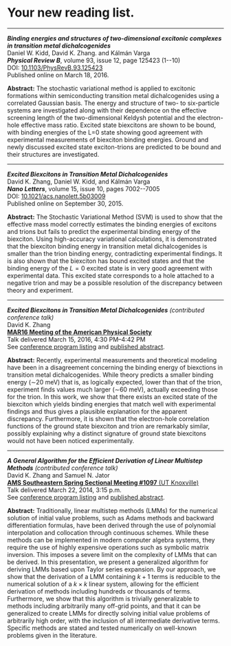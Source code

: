 <h1 class="page-title">Your new reading list.</h1>

<hr>

***Binding energies and structures of two-dimensional excitonic complexes in transition metal dichalcogenides***\
Daniel W. Kidd, David K. Zhang. and Kálmán Varga\
***Physical Review B***, volume 93, issue 12, page 125423 (1--10)\
DOI: [10.1103/PhysRevB.93.125423](http://dx.doi.org/10.1103/PhysRevB.93.125423)\
Published online on March 18, 2016.

**Abstract:** The stochastic variational method is applied to excitonic
formations within semiconducting transition metal dichalcogenides using a
correlated Gaussian basis. The energy and structure of two- to six-particle
systems are investigated along with their dependence on the effective screening
length of the two-dimensional Keldysh potential and the electron-hole effective
mass ratio. Excited state biexcitons are shown to be bound, with binding
energies of the L=0 state showing good agreement with experimental measurements
of biexciton binding energies. Ground and newly discussed excited state
exciton-trions are predicted to be bound and their structures are investigated.

<hr>

***Excited Biexcitons in Transition Metal Dichalcogenides***\
David K. Zhang, Daniel W. Kidd, and Kálmán Varga\
***Nano Letters***, volume 15, issue 10, pages 7002--7005\
DOI: [10.1021/acs.nanolett.5b03009](http://dx.doi.org/10.1021/acs.nanolett.5b03009)\
Published online on September 30, 2015.

**Abstract:** The Stochastic Variational Method (SVM) is used to show that the
effective mass model correctly estimates the binding energies of excitons and
trions but fails to predict the experimental binding energy of the biexciton.
Using high-accuracy variational calculations, it is demonstrated that the
biexciton binding energy in transition metal dichalcogenides is smaller than the
trion binding energy, contradicting experimental findings. It is also shown that
the biexciton has bound excited states and that the binding energy of the $L=0$
excited state is in very good agreement with experimental data. This excited
state corresponds to a hole attached to a negative trion and may be a possible
resolution of the discrepancy between theory and experiment.

<hr>

***Excited Biexcitons in Transition Metal Dichalcogenides*** _(contributed conference talk)_\
David K. Zhang\
[**MAR16 Meeting of the American Physical Society**](http://meetings.aps.org/Meeting/MAR16/Content/3097)\
Talk delivered March 15, 2016, 4:30 PM–4:42 PM\
See [conference program listing](http://meetings.aps.org/Meeting/MAR16/Session/H24.9)
and [published abstract](http://absimage.aps.org/image/MAR16/MWS_MAR16-2015-000096.pdf).

**Abstract:** Recently, experimental measurements and theoretical modeling have
been in a disagreement concerning the binding energy of biexctions in transition
metal dichalcogenides. While theory predicts a smaller binding energy (∼20 meV)
that is, as logically expected, lower than that of the trion, experiment finds
values much larger (∼60 meV), actually exceeding those for the trion. In this
work, we show that there exists an excited state of the biexciton which yields
binding energies that match well with experimental findings and thus gives a
plausible explanation for the apparent discrepancy. Furthermore, it is shown
that the electron-hole correlation functions of the ground state biexciton and
trion are remarkably similar, possibly explaining why a distinct signature of
ground state biexcitons would not have been noticed experimentally.

<hr>

***A General Algorithm for the Efficient Derivation of Linear Multistep Methods***
_(contributed conference talk)_\
David K. Zhang and Samuel N. Jator\
[**AMS Southeastern Spring Sectional Meeting #1097** (UT Knoxville)](http://www.ams.org/meetings/sectional/2216_program.html)\
Talk delivered March 22, 2014, 3:15 p.m.\
See [conference program listing](http://www.ams.org/meetings/sectional/2216_program_saturday.html#0490)
and [published abstract](http://www.ams.org/amsmtgs/2216_abstracts/1097-65-490.pdf).

**Abstract:** Traditionally, linear multistep methods (LMMs) for the numerical
solution of initial value problems, such as Adams methods and backward
differentiation formulas, have been derived through the use of polynomial
interpolation and collocation through continuous schemes. While these methods
can be implemented in modern computer algebra systems, they require the use of
highly expensive operations such as symbolic matrix inversion. This imposes a
severe limit on the complexity of LMMs that can be derived. In this
presentation, we present a generalized algorithm for deriving LMMs based upon
Taylor series expansion. By our approach, we show that the derivation of a LMM
containing $k + 1$ terms is reducible to the numerical solution of a
$k \times k$ linear system, allowing for the efficient derivation of methods
including hundreds or thousands of terms. Furthermore, we show that this
algorithm is trivially generalizable to methods including arbitrarily many
off-grid points, and that it can be generalized to create LMMs for directly
solving initial value problems of arbitrarily high order, with the inclusion of
all intermediate derivative terms. Specific methods are stated and tested
numerically on well-known problems given in the literature.
